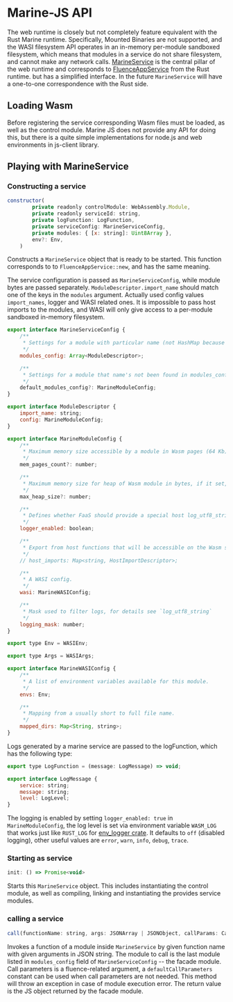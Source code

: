 # Marine-JS API

The web runtime is closely but not completely feature equivalent with the Rust Marine runtime. Specifically, Mounted Binaries are not supported, and the WASI filesystem API operates in an in-memory per-module sandboxed filesystem, which means that modules in a service do not share filesystem, and cannot make any network calls. [MarineService](https://github.com/fluencelabs/marine/blob/master/marine-js/npm-package/src/MarineService.ts#L25) is the central pillar of the web runtime and corresponds to [FluenceAppService](https://github.com/fluencelabs/marine/blob/master/crates/fluence-app-service/src/service.rs#L46) from the Rust runtime. but has a simplified interface. In the future `MarineService` will have a one-to-one correspondence with the Rust side.

## Loading Wasm

Before registering the service corresponding Wasm files must be loaded, as well as the control module. Marine JS does not provide any API for doing this, but there is a quite simple implementations for node.js and web environments in js-client library.

## Playing with MarineService

### Constructing a service

```javascript
constructor(
        private readonly controlModule: WebAssembly.Module,
        private readonly serviceId: string,
        private logFunction: LogFunction,
        private serviceConfig: MarineServiceConfig,
        private modules: { [x: string]: Uint8Array },
        env?: Env,
    ) 
```
Constructs a `MarineService` object that is ready to be started. This function corresponds to to `FluenceAppService::new`, and has the same meaning.

The service configuration is passed as `MarineServiceConfig`, while module bytes are passed separately. `ModuleDescriptor.import_name` should match one of the keys in the `modules` argument. Actually used config values `import_names`, logger and WASI related ones. It is impossible to pass host imports to the modules, and WASI will only give access to a per-module sandboxed in-memory filesystem.
```javascript
export interface MarineServiceConfig {
    /**
     * Settings for a module with particular name (not HashMap because the order is matter).
     */
    modules_config: Array<ModuleDescriptor>;

    /**
     * Settings for a module that name's not been found in modules_config.
     */
    default_modules_config?: MarineModuleConfig;
}

export interface ModuleDescriptor {
    import_name: string;
    config: MarineModuleConfig;
}

export interface MarineModuleConfig {
    /**
     * Maximum memory size accessible by a module in Wasm pages (64 Kb).
     */
    mem_pages_count?: number;

    /**
     * Maximum memory size for heap of Wasm module in bytes, if it set, mem_pages_count ignored.
     */
    max_heap_size?: number;

    /**
     * Defines whether FaaS should provide a special host log_utf8_string function for this module.
     */
    logger_enabled: boolean;

    /**
     * Export from host functions that will be accessible on the Wasm side by provided name.
     */
    // host_imports: Map<string, HostImportDescriptor>;

    /**
     * A WASI config.
     */
    wasi: MarineWASIConfig;

    /**
     * Mask used to filter logs, for details see `log_utf8_string`
     */
    logging_mask: number;
}

export type Env = WASIEnv;

export type Args = WASIArgs;

export interface MarineWASIConfig {
    /**
     * A list of environment variables available for this module.
     */
    envs: Env;

    /**
     * Mapping from a usually short to full file name.
     */
    mapped_dirs: Map<String, string>;
}

```
Logs generated by a marine service are passed to the logFunction, which has the following type:
```javascript
export type LogFunction = (message: LogMessage) => void;

export interface LogMessage {
    service: string;
    message: string;
    level: LogLevel;
}
```

The logging is enabled by setting `logger_enabled: true` in `MarineModuleConfig`, the log level is set via environment variable `WASM_LOG` that works just like `RUST_LOG` for [env_logger crate](https://docs.rs/env_logger/latest/env_logger/). It defaults to `off` (disabled logging), other useful values are `error`, `warn`, `info`, `debug`, `trace`.


### Starting as service
```javascript
init: () => Promise<void>
```

Starts this `MarineService` object. This includes instantiating the control module, as well as compiling, linking and instantiating the provides service modules. 

### calling a service

```javascript
call(functionName: string, args: JSONArray | JSONObject, callParams: CallParameters): unknown
```

Invokes a function of a module inside `MarineService` by given function name with given arguments in JSON string. The module to call is the last module listed in `modules_config` field of `MarineServiceConfig` -- the facade module. Call parameters is a fluence-related argument, a `defaultCallParameters` constant can be used when call parameters are not needed. This method will throw an exception in case of module execution error. The return value is the JS object returned by the facade module.

